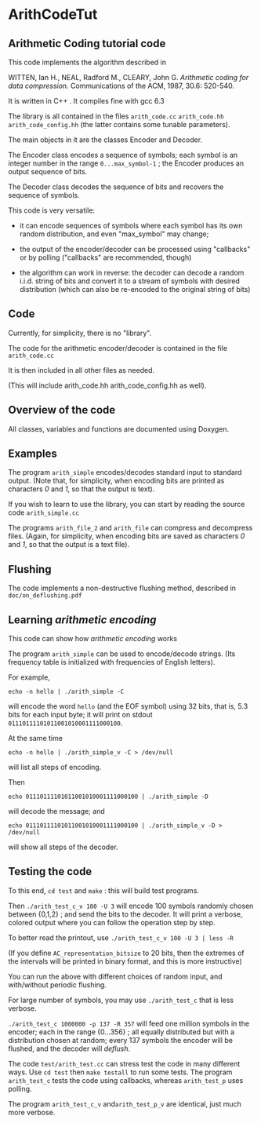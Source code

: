 # ArithCodeTut

## Arithmetic Coding tutorial code

This code implements the algorithm  described in

WITTEN, Ian H., NEAL, Radford M., CLEARY, John G. 
_Arithmetic coding for data compression._
Communications of the ACM, 1987, 30.6: 520-540.

It is written in C++ . It compiles fine with gcc 6.3

The library is all contained in the files `arith_code.cc`  `arith_code.hh`  `arith_code_config.hh`
(the latter contains some tunable parameters).

The main objects in it  are the classes Encoder and  Decoder.

The Encoder class encodes a sequence of symbols;
each symbol is an integer number in the range 
`0...max_symbol-1` ;
the Encoder produces an output sequence of bits.

The Decoder class decodes the sequence of bits and recovers the sequence of symbols.

This code is very versatile:

- it can encode sequences of symbols
  where each symbol has its own random distribution,
  and even "max_symbol" may change;

- the output of the encoder/decoder can be processed
   using "callbacks" or by polling ("callbacks" are recommended, though)

- the algorithm can work in reverse:
   the decoder can decode a random i.i.d. string of bits
   and convert it to a stream of symbols with desired distribution
  (which can also be re-encoded to the original string of bits)


## Code

Currently, for simplicity, there is no "library".

The code for the arithmetic encoder/decoder is contained in the file `arith_code.cc`

It is then included in all other files as needed.

(This will include  arith_code.hh  arith_code_config.hh as well).

## Overview of the code

All classes, variables and functions  are documented using Doxygen.

## Examples

The program `arith_simple` encodes/decodes standard input to standard output.
(Note that, for simplicity, when encoding bits are printed as characters *0* and *1*, so that
the output is text).

If you wish to learn to use the library, you can start by reading the source code `arith_simple.cc`
 
The programs `arith_file_2` and  `arith_file`  can compress and decompress files.
(Again, for simplicity, when encoding bits are saved as characters *0* and *1*, so that
the output is a text file).

## Flushing

The code implements a non-destructive flushing method, described in `doc/on_deflushing.pdf`

## Learning _arithmetic encoding_

This code can show how _arithmetic encoding_ works

The program `arith_simple` can be used to encode/decode strings.
(Its frequency table is initialized with frequencies of English letters).

For example,
```
echo -n hello | ./arith_simple -C
```
will encode the word `hello` (and the EOF symbol) using 32 bits,
that is, 5.3 bits for each input byte; it will print on stdout `01110111101011001010001111000100`.

At the same time
```
echo -n hello | ./arith_simple_v -C > /dev/null
```
will list all steps of encoding.

Then
```
echo 01110111101011001010001111000100 | ./arith_simple -D
```
will decode the message; and 
```
echo 01110111101011001010001111000100 | ./arith_simple_v -D > /dev/null
```
will show all steps of the decoder.

## Testing the code

To this end, `cd test` and `make` : this will build test programs.

Then `./arith_test_c_v 100 -U 3` will encode 100 symbols randomly chosen between {0,1,2} ;
and send the bits to the decoder.
It will print a verbose, colored output where you can follow the operation step by step.

To better read the printout, use `./arith_test_c_v 100 -U 3 | less -R` 

(If you define `AC_representation_bitsize` to  20 bits, then the extremes of the intervals will be printed
in binary format, and this is more instructive)

You can run the above with different choices of random input, and with/without periodic flushing.

For large number of symbols, you may use `./arith_test_c` that is less verbose.

`./arith_test_c 1000000 -p 137 -R 357` will feed one million
symbols in the encoder; each in the range {0...356} ; all equally distributed but with a  distribution chosen at random;
every 137 symbols the encoder will be flushed, and the decoder will _deflush_.


The code  `test/arith_test.cc` can stress test the code in many different ways. Use `cd test` then `make testall` to run some tests. The program `arith_test_c` tests the code using callbacks, whereas `arith_test_p` uses polling.

The program `arith_test_c_v` and`arith_test_p_v` are identical, just much more verbose.
